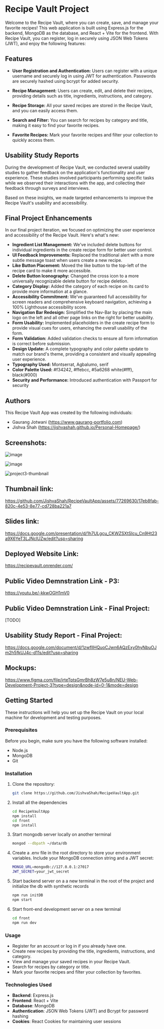 # Recipe Vault Project

Welcome to the Recipe Vault, where you can create, save, and manage your favorite recipes! This web application is built using Express.js for the backend, MongoDB as the database, and React + Vite for the frontend. With Recipe Vault, you can register, log in securely using JSON Web Tokens (JWT), and enjoy the following features:

## Features

- **User Registration and Authentication:** Users can register with a unique username and securely log in using JWT for authentication. Passwords are securely hashed using bcrypt for added security.

- **Recipe Management:** Users can create, edit, and delete their recipes, providing details such as title, ingredients, instructions, and category.

- **Recipe Storage:** All your saved recipes are stored in the Recipe Vault, and you can easily access them.

- **Search and Filter:** You can search for recipes by category and title, making it easy to find your favorite recipes.

- **Favorite Recipes:** Mark your favorite recipes and filter your collection to quickly access them.

## Usability Study Reports

During the development of Recipe Vault, we conducted several usability studies to gather feedback on the application's functionality and user experience. These studies involved participants performing specific tasks while we observed their interactions with the app, and collecting their feedback through surveys and interviews.

Based on these insights, we made targeted enhancements to improve the Recipe Vault's usability and accessibility.

## Final Project Enhancements

In our final project iteration, we focused on optimizing the user experience and accessibility of the Recipe Vault. Here's what's new:

- **Ingredient List Management:** We've included delete buttons for individual ingredients in the create recipe form for better user control.
- **UI Feedback Improvements:** Replaced the traditional alert with a more subtle message toast when users create a new recipe.
- **Like Button Placement:** Moved the like button to the top-left of the recipe card to make it more accessible.
- **Delete Button Iconography:** Changed the cross icon to a more universally recognizable delete button for recipe deletion.
- **Category Display:** Added the category of each recipe on its card to provide more information at a glance.
- **Accessibility Commitment:** We've guaranteed full accessibility for screen readers and comprehensive keyboard navigation, achieving a 100% Lighthouse accessibility score.
- **Navigation Bar Redesign:** Simplified the Nav-Bar by placing the main logo on the left and all other page links on the right for better usability.
- **Form Usability:** Implemented placeholders in the create recipe form to provide visual cues for users, enhancing the overall usability of the form.
- **Form Validation:** Added validation checks to ensure all form information is correct before submission.
- **Design Update:** A complete typography and color palette update to match our brand's theme, providing a consistent and visually appealing user experience.
- **Typography Used:** Montserrat, Agbalumo, serif
- **Color Palette Used:** #f34242, #ffebcc, #5a6268 white(#fff), black(#000)
- **Security and Performance:** Introduced authentication with Passport for security

## Authors

This Recipe Vault App was created by the following individuals:

- Gaurang Jotwani (https://www.gaurang-portfolio.com)
- Jishva Shah (https://jishvashah.github.io/Personal-Homepage/)

## Screenshots:

![image](https://github.com/JishvaShah/RecipeVaultApp/assets/48160866/75450361-b412-4594-9fe0-bf517c8fa6ed)

![image](https://github.com/JishvaShah/RecipeVaultApp/assets/48160866/7c24adca-80a9-45ea-a7c5-5b54f82e25da)

![project3-thumbnail](https://github.com/JishvaShah/RecipeVaultApp/assets/77269630/17eb8fab-820c-4e53-8e77-cd728ba221a7)

## Thumbnail link:

https://github.com/JishvaShah/RecipeVaultApp/assets/77269630/17eb8fab-820c-4e53-8e77-cd728ba221a7

## Slides link:

https://docs.google.com/presentation/d/1h7ULgcu_CKWZSXtSIcu_Cn9Ht23a9X6YeT3LJNcIUZw/edit?usp=sharing

## Deployed Website Link:

https://recipevault.onrender.com/

## Public Video Demnstration Link - P3:

https://youtu.be/-kkwOGH1mV0

## Public Video Demnstration Link - Final Project:

[TODO]

## Usability Study Report - Final Project:

https://docs.google.com/document/d/1zwflIHQuoCJwn6AQzExy0hyNbuOJm2h5fkUJ4c-d11s/edit?usp=sharing

## Mockups:

https://www.figma.com/file/jrteTptsGmrBh8zW7e5u8n/NEU-Web-Development-Project-3?type=design&node-id=0-1&mode=design

## Getting Started

These instructions will help you set up the Recipe Vault on your local machine for development and testing purposes.

### Prerequisites

Before you begin, make sure you have the following software installed:

- Node.js
- MongoDB
- Git

### Installation

1. Clone the repository:

   ```bash
   git clone https://github.com/JishvaShah/RecipeVaultApp.git
   ```

2. Install all the dependencies

   ```bash
   cd RecipeVaultApp
   npm install
   cd front
   npm install
   ```

3. Start mongodb server locally on another terminal

   ```bash
   mongod --dbpath ~/data/db
   ```

4. Create a .env file in the root directory to store your environment variables. Include your MongoDB connection string and a JWT secret:

   ```bash
   MONGO_URL=mongodb://127.0.0.1:27017
   JWT_SECRET=your_jwt_secret
   ```

5. Start backend server on a a new terminal in the root of the project and initialize the db with synthetic records

   ```bash
   npm run initDB
   npm start
   ```

6. Start front-end development server on a new terminal

   ```bash
   cd front
   npm run dev
   ```

### Usage

- Register for an account or log in if you already have one.
- Create new recipes by providing the title, ingredients, instructions, and category.
- View and manage your saved recipes in your Recipe Vault.
- Search for recipes by category or title.
- Mark your favorite recipes and filter your collection by favorites.

### Technologies Used

- **Backend**: Express.js
- **Frontend**: React + Vite
- **Database**: MongoDB
- **Authentication**: JSON Web Tokens (JWT) and Bcrypt for password hashing
- **Cookies**: React Cookies for maintaining user sessions
